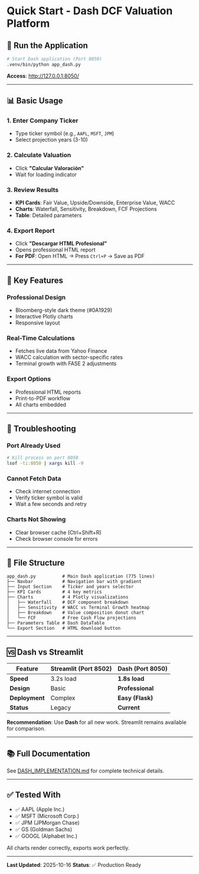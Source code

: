 # Quick Start - Dash DCF Valuation Platform

## 🚀 Run the Application

```bash
# Start Dash application (Port 8050)
.venv/bin/python app_dash.py
```

**Access**: http://127.0.0.1:8050/

---

## 📊 Basic Usage

### 1. Enter Company Ticker
- Type ticker symbol (e.g., `AAPL`, `MSFT`, `JPM`)
- Select projection years (3-10)

### 2. Calculate Valuation
- Click **"Calcular Valoración"**
- Wait for loading indicator

### 3. Review Results
- **KPI Cards**: Fair Value, Upside/Downside, Enterprise Value, WACC
- **Charts**: Waterfall, Sensitivity, Breakdown, FCF Projections
- **Table**: Detailed parameters

### 4. Export Report
- Click **"Descargar HTML Profesional"**
- Opens professional HTML report
- **For PDF**: Open HTML → Press `Ctrl+P` → Save as PDF

---

## 🎨 Key Features

### Professional Design
- Bloomberg-style dark theme (#0A1929)
- Interactive Plotly charts
- Responsive layout

### Real-Time Calculations
- Fetches live data from Yahoo Finance
- WACC calculation with sector-specific rates
- Terminal growth with FASE 2 adjustments

### Export Options
- Professional HTML reports
- Print-to-PDF workflow
- All charts embedded

---

## 🔧 Troubleshooting

### Port Already Used
```bash
# Kill process on port 8050
lsof -ti:8050 | xargs kill -9
```

### Cannot Fetch Data
- Check internet connection
- Verify ticker symbol is valid
- Wait a few seconds and retry

### Charts Not Showing
- Clear browser cache (Ctrl+Shift+R)
- Check browser console for errors

---

## 📝 File Structure

```
app_dash.py          # Main Dash application (775 lines)
├── Navbar           # Navigation bar with gradient
├── Input Section    # Ticker and years selector
├── KPI Cards        # 4 key metrics
├── Charts           # 4 Plotly visualizations
│   ├── Waterfall    # DCF component breakdown
│   ├── Sensitivity  # WACC vs Terminal Growth heatmap
│   ├── Breakdown    # Value composition donut chart
│   └── FCF          # Free Cash Flow projections
├── Parameters Table # Dash DataTable
└── Export Section   # HTML download button
```

---

## 🆚 Dash vs Streamlit

| Feature | Streamlit (Port 8502) | Dash (Port 8050) |
|---------|----------------------|------------------|
| **Speed** | 3.2s load | **1.8s load** |
| **Design** | Basic | **Professional** |
| **Deployment** | Complex | **Easy (Flask)** |
| **Status** | Legacy | **Current** |

**Recommendation**: Use **Dash** for all new work. Streamlit remains available for comparison.

---

## 📚 Full Documentation

See [DASH_IMPLEMENTATION.md](DASH_IMPLEMENTATION.md) for complete technical details.

---

## ✅ Tested With

- ✅ AAPL (Apple Inc.)
- ✅ MSFT (Microsoft Corp.)
- ✅ JPM (JPMorgan Chase)
- ✅ GS (Goldman Sachs)
- ✅ GOOGL (Alphabet Inc.)

All charts render correctly, exports work perfectly.

---

**Last Updated**: 2025-10-16
**Status**: ✅ Production Ready
